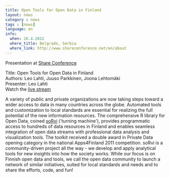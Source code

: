 ```yaml
---
title: Open Tools for Open Data in Finland
layout: news
category : news
tags : [news]
language: en
info:
  when: 26.4.2012
  where_title: Belgrade, Serbia
  where_link: http://www.shareconference.net/en/about
---
```


Presentation at [Share Conference](http://www.shareconference.net/en/about) 

Title: Open Tools for Open Data in Finland  
Authors: Leo Lahti, Juuso Parkkinen, Joona Lehtomäki  
Presenter: Leo Lahti  
Watch the <a href="http://livestre.am/1M9u5">live stream</a>  

A variety of public and private organizations are now taking steps
toward a wider access to data in many countries across the
globe. Automated tools and customization to local standards are
essential for realizing the full potential of the new information
resources. The comprehensive R library for Open Data, coined
[soRvi](http://louhos.github.com/en/index.html) ('turning
machine'), provides programmatic access to hundreds of data resources
in Finland and enables seamless integration of open data streams with
professional data analysis and visualization tools. The toolkit
received a double award in Private Data opening category in the
national Apps4Finland 2011 competition. soRvi is a community-driven
project all the way - we develop and apply analytical tools for new
insights into how the society works. While our focus is on Finnish
open data and tools, we call the open data community to launch a
network of similar initiatives, suited for local standards and needs
and to share the efforts, code, and fun!





